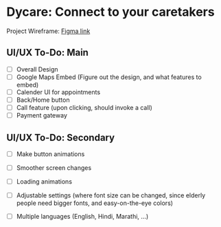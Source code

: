 # Dycare: Connect to your caretakers 

Project Wireframe: [Figma link](https://www.figma.com/design/TSFIzrygyKv70w03ldI4vg/Wire-frame-for-appointment-booking-app-(Community)-(Copy)?node-id=0-1&t=0AEdnBjAVzdbQkqM-1)

## UI/UX To-Do: Main

- [ ] Overall Design
- [ ] Google Maps Embed (Figure out the design, and what features to embed)
- [ ] Calender UI for appointments
- [ ] Back/Home button
- [ ] Call feature (upon clicking, should invoke a call)
- [ ] Payment gateway

## UI/UX To-Do: Secondary

- [ ] Make button animations
- [ ] Smoother screen changes
- [ ] Loading animations
- [ ] Adjustable settings (where font size can be changed, since elderly people need bigger fonts, and easy-on-the-eye colors)
- [ ] Multiple languages (English, Hindi, Marathi, ...) 


